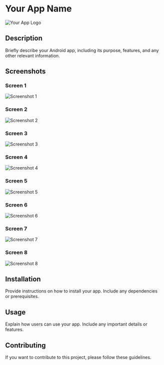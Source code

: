 # Your App Name

![Your App Logo](https://drive.google.com/file/d/1Auu_xg8Gnu_RGWYDSY-QGzfwjI4xhB5D/view?usp=sharing)

## Description

Briefly describe your Android app, including its purpose, features, and any other relevant information.

## Screenshots

### Screen 1
![Screenshot 1](https://drive.google.com/file/d/114ELElbekG41M4bArmwoY6n-DdOJMEpC/view?usp=sharing)

### Screen 2
![Screenshot 2](https://drive.google.com/file/d/1q7PpPFFi24ngJEy5R3kZSZcC59zUm3XA/view?usp=sharing)

### Screen 3
![Screenshot 3](https://drive.google.com/file/d/1UPYL14p33HMDER5TvMBHaLeXB7WaPlUZ/view?usp=sharing)

### Screen 4
![Screenshot 4](https://drive.google.com/file/d/1ENgQApErl3iI0yvYW5HOKzBwWZTzVokW/view?usp=sharing)

### Screen 5
![Screenshot 5](https://drive.google.com/file/d/14j-YxMhlrWJD5TncX5Y8UgtjcIpy3iek/view?usp=sharing)

### Screen 6
![Screenshot 6](https://drive.google.com/file/d/1BsrdZoF4kT_NOkWhIIfKhYVwdBI-hyMi/view?usp=sharing)

### Screen 7
![Screenshot 7](https://drive.google.com/file/d/1RtxDe3vj-Fs-Q1KtT9m4GugjNttCttkA/view?usp=sharing)

### Screen 8
![Screenshot 8](https://drive.google.com/file/d/1uor_cjQsHl0vjkjDPlcoMzMwU-07yd59/view?usp=sharing)
## Installation

Provide instructions on how to install your app. Include any dependencies or prerequisites.

## Usage

Explain how users can use your app. Include any important details or features.

## Contributing

If you want to contribute to this project, please follow these guidelines.


